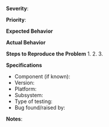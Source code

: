**Severity**:

**Priority**:

**Expected Behavior**


**Actual Behavior**


**Steps to Reproduce the Problem**
  1.
  2.
  3.


**Specifications**
  - Component (if known):
  - Version:
  - Platform:
  - Subsystem:
  - Type of testing:
  - Bug found/raised by:


**Notes**:

